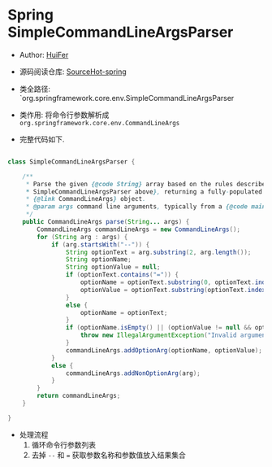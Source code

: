 # Spring SimpleCommandLineArgsParser

- Author: [HuiFer](https://github.com/huifer)
- 源码阅读仓库: [SourceHot-spring](https://github.com/SourceHot/spring-framework-read)

- 类全路径: `org.springframework.core.env.SimpleCommandLineArgsParser
- 类作用: 将命令行参数解析成 `org.springframework.core.env.CommandLineArgs`

- 完整代码如下.

```java

class SimpleCommandLineArgsParser {

	/**
	 * Parse the given {@code String} array based on the rules described {@linkplain
	 * SimpleCommandLineArgsParser above}, returning a fully-populated
	 * {@link CommandLineArgs} object.
	 * @param args command line arguments, typically from a {@code main()} method
	 */
	public CommandLineArgs parse(String... args) {
		CommandLineArgs commandLineArgs = new CommandLineArgs();
		for (String arg : args) {
			if (arg.startsWith("--")) {
				String optionText = arg.substring(2, arg.length());
				String optionName;
				String optionValue = null;
				if (optionText.contains("=")) {
					optionName = optionText.substring(0, optionText.indexOf('='));
					optionValue = optionText.substring(optionText.indexOf('=') + 1, optionText.length());
				}
				else {
					optionName = optionText;
				}
				if (optionName.isEmpty() || (optionValue != null && optionValue.isEmpty())) {
					throw new IllegalArgumentException("Invalid argument syntax: " + arg);
				}
				commandLineArgs.addOptionArg(optionName, optionValue);
			}
			else {
				commandLineArgs.addNonOptionArg(arg);
			}
		}
		return commandLineArgs;
	}

}

```

- 处理流程
  1. 循环命令行参数列表
  2. 去掉 `--` 和 `=` 获取参数名称和参数值放入结果集合
